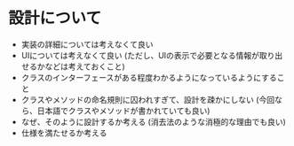 # 設計について

* 実装の詳細については考えなくて良い
* UIについては考えなくて良い (ただし、UIの表示で必要となる情報が取り出せるかなどは考えておくこと)
* クラスのインターフェースがある程度わかるようになっているようにすること
* クラスやメソッドの命名規則に囚われすぎて、設計を疎かにしない (今回なら、日本語でクラスやメソッドが書かれていても良い)
* なぜ、そのように設計するか考える (消去法のような消極的な理由でも良い)
* 仕様を満たせるか考える
